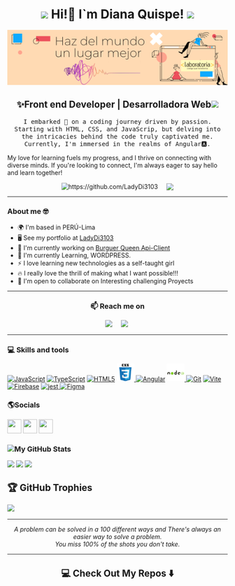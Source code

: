 <h1 align='center'> <img height="30" src="https://raw.githubusercontent.com/innng/innng/master/assets/kyubey.gif"/> Hi!👋 I`m Diana Quispe! <img src="https://media.giphy.com/media/mGcNjsfWAjY5AEZNw6/giphy.gif" width="50"></h1>

![bannerCover](https://raw.githubusercontent.com/LadyDi3103/LadyDi3103/8b832a094b087f0c0acbc2b044063854a9a826d7/banner.png)

  <h2 align='center'><b>✨Front end Developer | Desarrolladora Web</b><img src='https://github.com/Rishit-dagli/Rishit-dagli/blob/master/images/octocat-anime.gif' width='25'></h2>
<p align="center">
<samp>I embarked 🚤 on a coding journey driven by passion. Starting with HTML, CSS, and JavaScrip,
but delving into the intricacies behind the code truly captivated me. Currently, I'm immersed in the realms of Angular🅰️.</samp>

My love for learning fuels my progress, and I thrive on connecting with diverse minds. If you're looking to connect, I'm always eager to say hello and learn together!

 <p align="center"> <img src="https://komarev.com/ghpvc/?username=LadyDi3103" alt="https://github.com/LadyDi3103" align="center" />&nbsp;&nbsp;&nbsp;&nbsp;
  <a href="https://www.github.com/LadyDi3103" target="_blank" rel="noreferrer"><img
src="https://img.shields.io/github/followers/LadyDi3103?logo=github&style=for-the-badge&color=facc15&labelColor=27272a" align="center" /></a></p>

</p>  
 <hr>
<h3> About me 🤓 </h3>

* 🌍  I'm based in PERÚ-Lima
* 🖥️  See my portfolio at [LadyDi3103](http://github.com/LadyDi3103?tab=repositories)
* 🚀  I'm currently working on [Burguer Queen Api-Client](https://github.com/LadyDi3103/DEV005-burger-queen-api-client)
* 🧠  I'm currently Learning, WORDPRESS.
* ⚡  I love learning new technologies as a self-taught girl
* 🔥  I really love the thrill of making what I want possible!!!
* 🤝  I'm open to collaborate on Interesting challenging Proyects

<hr>
<h3  align="center">📫 Reach me on</h3>
  <p align='center'>
   <a target="_blank" href="https://www.linkedin.com/in/lady-diana-quispe-aab12a92/"><img src="https://img.shields.io/badge/-LinkedIn-0077B5?style=for-the-badge&logo=Linkedin&logoColor=white"></img></a>&nbsp;&nbsp;&nbsp;&nbsp;
<a target="_blank" href="mailto:chinamy2004@gmail.com"><img src="https://img.shields.io/badge/-Gmail-D14836?style=for-the-badge&logo=Gmail&logoColor=white"></img></a>&nbsp;

<hr>
<h3>💻 Skills and tools </h3>

<p>
<a href="https://developer.mozilla.org/en-US/docs/Web/JavaScript" target="_blank" rel="noreferrer"><img src="https://raw.githubusercontent.com/danielcranney/readme-generator/main/public/icons/skills/javascript-colored.svg" width="36" height="36" alt="JavaScript" /></a>
<a href="https://www.typescriptlang.org/" target="_blank" rel="noreferrer"><img src="https://raw.githubusercontent.com/danielcranney/readme-generator/main/public/icons/skills/typescript-colored.svg" width="36" height="36" alt="TypeScript" /></a>
<a href="https://developer.mozilla.org/en-US/docs/Glossary/HTML5" target="_blank" rel="noreferrer"><img src="https://raw.githubusercontent.com/danielcranney/readme-generator/main/public/icons/skills/html5-colored.svg" width="36" height="36" alt="HTML5" /></a>
<a href="https://www.w3schools.com/css/" target="_blank" rel="noreferrer"> <img src="https://raw.githubusercontent.com/devicons/devicon/master/icons/css3/css3-original-wordmark.svg" alt="css3" width="40" height="40"/> </a>
<a href="https://angular.io/" target="_blank" rel="noreferrer"><img src="https://raw.githubusercontent.com/danielcranney/readme-generator/main/public/icons/skills/angularjs-colored.svg" width="36" height="36" alt="Angular" /></a>
<a href="https://nodejs.org" target="_blank" rel="noreferrer"> <img src="https://raw.githubusercontent.com/devicons/devicon/master/icons/nodejs/nodejs-original-wordmark.svg" alt="nodejs" width="40" height="40"/>
<a href="https://git-scm.com/" target="_blank" rel="noreferrer"><img src="https://raw.githubusercontent.com/danielcranney/readme-generator/main/public/icons/skills/git-colored.svg" width="36" height="36" alt="Git" /></a>
<a href="https://vitejs.dev/" target="_blank" rel="noreferrer"><img src="https://raw.githubusercontent.com/danielcranney/readme-generator/main/public/icons/skills/vite-colored.svg" width="36" height="36" alt="Vite" /></a>
<a href="https://firebase.google.com/" target="_blank" rel="noreferrer"><img src="https://raw.githubusercontent.com/danielcranney/readme-generator/main/public/icons/skills/firebase-colored.svg" width="36" height="36" alt="Firebase" /></a>
</a> <a href="https://jestjs.io" target="_blank" rel="noreferrer"> <img src="https://www.vectorlogo.zone/logos/jestjsio/jestjsio-icon.svg" alt="jest" width="40" height="40"/> </a>
<a href="https://www.figma.com/" target="_blank" rel="noreferrer"><img src="https://raw.githubusercontent.com/danielcranney/readme-generator/main/public/icons/skills/figma-colored.svg" width="36" height="36" alt="Figma" /></a>

</p>

<h3>🌎Socials</h3>

<p align="left"> 
<a href="https://discord.com/users/dianita3103" target="_blank" rel="noreferrer"><img src="https://raw.githubusercontent.com/danielcranney/readme-generator/main/public/icons/socials/discord.svg" width="32" height="32" /></a>
<a href="https://www.github.com/LadyDi3103" target="_blank" rel="noreferrer"><img src="https://raw.githubusercontent.com/danielcranney/readme-generator/main/public/icons/socials/github.svg" width="32" height="32" /></a>
<a href="https://www.linkedin.com/in/ladydianaquispe/" target="_blank" rel="noreferrer"><img src="https://raw.githubusercontent.com/danielcranney/readme-generator/main/public/icons/socials/linkedin.svg" width="32" height="32" /></a>

</p>

<h3><img src='https://github.com/Rishit-dagli/Rishit-dagli/blob/master/images/octocat-anime.gif' width='50'>My GitHub Stats</h3>

![](https://github-readme-stats.vercel.app/api?username=LadyDi3103&theme=jolly&hide_border=false&include_all_commits=true&count_private=true)
![](https://github-readme-streak-stats.herokuapp.com/?user=LadyDi3103&theme=jolly&hide_border=false)
![](https://github-readme-stats.vercel.app/api/top-langs/?username=LadyDi3103&theme=jolly&hide_border=false&include_all_commits=true&count_private=true&layout=compact)

## 🏆 GitHub Trophies

![](https://github-profile-trophy.vercel.app/?username=LadyDi3103&theme=dracula&no-frame=false&no-bg=true&margin-w=4)

<hr>
<p align="center">
   <i>A problem can be solved in a 100 different ways and There's always an easier way to solve a problem.</i>
   <br>
   <i>You miss 100% of the shots you don't take.</i>
   <br>
  <hr>
<h2  align="center">💻 Check Out My Repos ⬇️ </h2>
